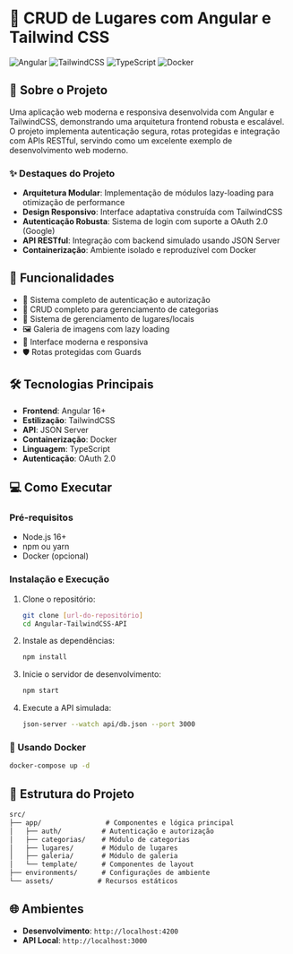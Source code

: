 # 🌟 CRUD de Lugares com Angular e Tailwind CSS

![Angular](https://img.shields.io/badge/Angular-DD0031?style=for-the-badge&logo=angular)
![TailwindCSS](https://img.shields.io/badge/Tailwind_CSS-38B2AC?style=for-the-badge&logo=tailwind-css)
![TypeScript](https://img.shields.io/badge/TypeScript-007ACC?style=for-the-badge&logo=typescript)
![Docker](https://img.shields.io/badge/Docker-2496ED?style=for-the-badge&logo=docker)

## 📝 Sobre o Projeto

Uma aplicação web moderna e responsiva desenvolvida com Angular e TailwindCSS, demonstrando uma arquitetura frontend robusta e escalável. O projeto implementa autenticação segura, rotas protegidas e integração com APIs RESTful, servindo como um excelente exemplo de desenvolvimento web moderno.

### ✨ Destaques do Projeto

- **Arquitetura Modular**: Implementação de módulos lazy-loading para otimização de performance
- **Design Responsivo**: Interface adaptativa construída com TailwindCSS
- **Autenticação Robusta**: Sistema de login com suporte a OAuth 2.0 (Google)
- **API RESTful**: Integração com backend simulado usando JSON Server
- **Containerização**: Ambiente isolado e reproduzível com Docker

## 🚀 Funcionalidades

- 🔐 Sistema completo de autenticação e autorização
- 📁 CRUD completo para gerenciamento de categorias
- 📍 Sistema de gerenciamento de lugares/locais
- 🖼️ Galeria de imagens com lazy loading
- 🎨 Interface moderna e responsiva
- 🛡️ Rotas protegidas com Guards

## 🛠️ Tecnologias Principais

- **Frontend**: Angular 16+
- **Estilização**: TailwindCSS
- **API**: JSON Server
- **Containerização**: Docker
- **Linguagem**: TypeScript
- **Autenticação**: OAuth 2.0

## 💻 Como Executar

### Pré-requisitos

- Node.js 16+
- npm ou yarn
- Docker (opcional)

### Instalação e Execução

1. Clone o repositório:

   ```bash
   git clone [url-do-repositório]
   cd Angular-TailwindCSS-API
   ```

2. Instale as dependências:

   ```bash
   npm install
   ```

3. Inicie o servidor de desenvolvimento:

   ```bash
   npm start
   ```

4. Execute a API simulada:

   ```bash
   json-server --watch api/db.json --port 3000
   ```

### 🐳 Usando Docker

```bash
docker-compose up -d
```

## 📂 Estrutura do Projeto

```txt
src/
├── app/                # Componentes e lógica principal
│   ├── auth/          # Autenticação e autorização
│   ├── categorias/    # Módulo de categorias
│   ├── lugares/       # Módulo de lugares
│   ├── galeria/       # Módulo de galeria
│   └── template/      # Componentes de layout
├── environments/      # Configurações de ambiente
└── assets/           # Recursos estáticos
```

## 🌐 Ambientes

- **Desenvolvimento**: `http://localhost:4200`
- **API Local**: `http://localhost:3000`
